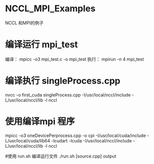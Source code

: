 # NCCL_MPI_Examples
NCCL 和MPI的例子
# 编译运行 mpi_test
编译：
mpicc -o3 mpi_test.c -o mpi_test
执行：
mpirun -n 4 mpi_test


# 编译执行 singleProcess.cpp
nvcc -o first_cuda singleProcess.cpp  -I/usr/local/nccl/include -L/usr/local/nccl/lib -l nccl


# 使用编译mpi 程序
mpicc -o3 oneDevicePerprocess.cpp -o cpi -I/usr/local/cuda/include -L/usr/local/cuda/lib64 -lcudart -lcuda  -I/usr/local/nccl/include -L/usr/local/nccl/lib -l nccl


#使用 run.sh 编译运行文件
./run.sh [source.cpp]  output
